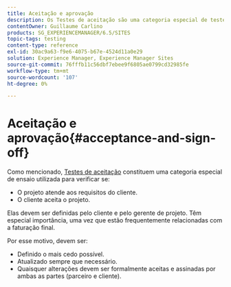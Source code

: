 ```yaml
---
title: Aceitação e aprovação
description: Os Testes de aceitação são uma categoria especial de teste usada para verificar se o projeto atende aos requisitos do cliente e se o cliente aceita o projeto
contentOwner: Guillaume Carlino
products: SG_EXPERIENCEMANAGER/6.5/SITES
topic-tags: testing
content-type: reference
exl-id: 30ac9a63-f9e6-4075-b67e-4524d11a0e29
solution: Experience Manager, Experience Manager Sites
source-git-commit: 76fffb11c56dbf7ebee9f6805ae0799cd32985fe
workflow-type: tm+mt
source-wordcount: '107'
ht-degree: 0%

---
```


# Aceitação e aprovação{#acceptance-and-sign-off}

Como mencionado, [Testes de aceitação](/help/sites-developing/planning.md) constituem uma categoria especial de ensaio utilizada para verificar se:

* O projeto atende aos requisitos do cliente.
* O cliente aceita o projeto.

Elas devem ser definidas pelo cliente e pelo gerente de projeto. Têm especial importância, uma vez que estão frequentemente relacionadas com a faturação final.

Por esse motivo, devem ser:

* Definido o mais cedo possível.
* Atualizado sempre que necessário.
* Quaisquer alterações devem ser formalmente aceitas e assinadas por ambas as partes (parceiro e cliente).

